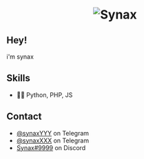 <h1 align="center">
  <img src="https://github.com/SynaxHelper/SynaxHelper/blob/main/standard.gif" alt="Synax" />
</h1>

## Hey!
i'm synax

## Skills
- 👨‍💻 Python, PHP, JS

## Contact
- [@synaxYYY](https://t.me/synaxYYY) on Telegram
- [@synaxXXX](https://t.me/synaxXXX) on Telegram
- [Synax#9999](./) on Discord
